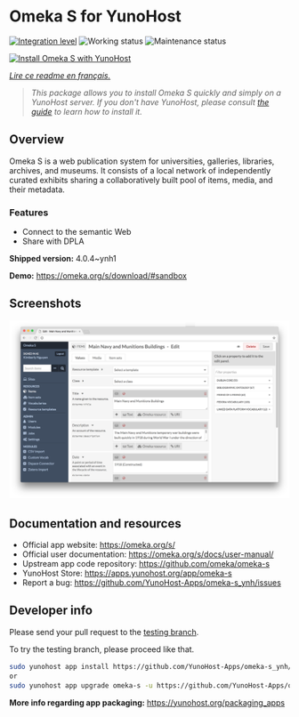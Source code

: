 <!--
N.B.: This README was automatically generated by https://github.com/YunoHost/apps/tree/master/tools/README-generator
It shall NOT be edited by hand.
-->

# Omeka S for YunoHost

[![Integration level](https://dash.yunohost.org/integration/omeka-s.svg)](https://dash.yunohost.org/appci/app/omeka-s) ![Working status](https://ci-apps.yunohost.org/ci/badges/omeka-s.status.svg) ![Maintenance status](https://ci-apps.yunohost.org/ci/badges/omeka-s.maintain.svg)

[![Install Omeka S with YunoHost](https://install-app.yunohost.org/install-with-yunohost.svg)](https://install-app.yunohost.org/?app=omeka-s)

*[Lire ce readme en français.](./README_fr.md)*

> *This package allows you to install Omeka S quickly and simply on a YunoHost server.
If you don't have YunoHost, please consult [the guide](https://yunohost.org/#/install) to learn how to install it.*

## Overview

Omeka S is a web publication system for universities, galleries, libraries, archives, and museums. It consists of a local network of independently curated exhibits sharing a collaboratively built pool of items, media, and their metadata.

### Features

- Connect to the semantic Web
- Share with DPLA

**Shipped version:** 4.0.4~ynh1

**Demo:** https://omeka.org/s/download/#sandbox

## Screenshots

![Screenshot of Omeka S](./doc/screenshots/omeka-s.png)

## Documentation and resources

* Official app website: <https://omeka.org/s/>
* Official user documentation: <https://omeka.org/s/docs/user-manual/>
* Upstream app code repository: <https://github.com/omeka/omeka-s>
* YunoHost Store: <https://apps.yunohost.org/app/omeka-s>
* Report a bug: <https://github.com/YunoHost-Apps/omeka-s_ynh/issues>

## Developer info

Please send your pull request to the [testing branch](https://github.com/YunoHost-Apps/omeka-s_ynh/tree/testing).

To try the testing branch, please proceed like that.

``` bash
sudo yunohost app install https://github.com/YunoHost-Apps/omeka-s_ynh/tree/testing --debug
or
sudo yunohost app upgrade omeka-s -u https://github.com/YunoHost-Apps/omeka-s_ynh/tree/testing --debug
```

**More info regarding app packaging:** <https://yunohost.org/packaging_apps>

